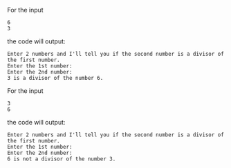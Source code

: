 For the input
```
6
3
```
the code will output:
```
Enter 2 numbers and I'll tell you if the second number is a divisor of the first number.
Enter the 1st number:
Enter the 2nd number:
3 is a divisor of the number 6.
```

For the input
```
3
6
```
the code will output:
```
Enter 2 numbers and I'll tell you if the second number is a divisor of the first number.
Enter the 1st number:
Enter the 2nd number:
6 is not a divisor of the number 3.
```
